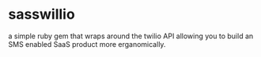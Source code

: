 # sasswillio
a simple ruby gem that wraps around the twilio API allowing you to build an SMS enabled SaaS product more erganomically.
